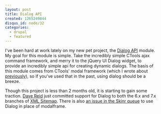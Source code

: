 ```yaml
--- 
layout: post
title: Dialog API
created: 1265249844
disqus_id: node/32
categories: 
  - drupal
  - featured
---
```

I've been hard at work lately on my new pet project, the 
<a href="http://drupal.org/project/dialog">Dialog API</a> module. My goal for 
this module is simple. Take the incredibly simple CTools ajax command framework, 
and merry it to the jQuery UI Dialog widget, to provide an incredibly simple api 
for creating dynamic dialogs. The basis of this module comes from CTools' modal 
framework (which I wrote about <a href="/node/31">previously</a>), so if you've 
used that in the past, using dialog should be a breeze.

Though this project is less than 2 months old, it is starting to gain some 
traction. <a href="http://drupal.org/user/53892">Dave Reid</a> just committed 
support for Dialog to both the 6.x and 7.x branches of 
<a href="http://drupal.org/project/xmlsitemap">XML Sitemap</a>. There is also 
<a href="http://drupal.org/node/690862">an issue in the Skinr queue</a> to use 
Dialog in place of modalframe.

<!-- break -->